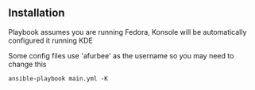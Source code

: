 ## Installation

Playbook assumes you are running Fedora, Konsole will be automatically configured it running KDE

Some config files use 'afurbee' as the username so you may need to change this

`ansible-playbook main.yml -K`
